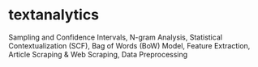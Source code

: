 # textanalytics
Sampling and Confidence Intervals, N-gram Analysis, Statistical Contextualization (SCF), Bag of Words (BoW) Model, Feature Extraction, Article Scraping &amp; Web Scraping, Data Preprocessing
